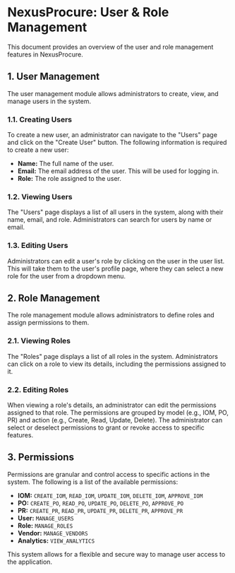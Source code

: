 # NexusProcure: User & Role Management

This document provides an overview of the user and role management features in NexusProcure.

## 1. User Management

The user management module allows administrators to create, view, and manage users in the system.

### 1.1. Creating Users

To create a new user, an administrator can navigate to the "Users" page and click on the "Create User" button. The following information is required to create a new user:

*   **Name:** The full name of the user.
*   **Email:** The email address of the user. This will be used for logging in.
*   **Role:** The role assigned to the user.

### 1.2. Viewing Users

The "Users" page displays a list of all users in the system, along with their name, email, and role. Administrators can search for users by name or email.

### 1.3. Editing Users

Administrators can edit a user's role by clicking on the user in the user list. This will take them to the user's profile page, where they can select a new role for the user from a dropdown menu.

## 2. Role Management

The role management module allows administrators to define roles and assign permissions to them.

### 2.1. Viewing Roles

The "Roles" page displays a list of all roles in the system. Administrators can click on a role to view its details, including the permissions assigned to it.

### 2.2. Editing Roles

When viewing a role's details, an administrator can edit the permissions assigned to that role. The permissions are grouped by model (e.g., IOM, PO, PR) and action (e.g., Create, Read, Update, Delete). The administrator can select or deselect permissions to grant or revoke access to specific features.

## 3. Permissions

Permissions are granular and control access to specific actions in the system. The following is a list of the available permissions:

*   **IOM:** `CREATE_IOM`, `READ_IOM`, `UPDATE_IOM`, `DELETE_IOM`, `APPROVE_IOM`
*   **PO:** `CREATE_PO`, `READ_PO`, `UPDATE_PO`, `DELETE_PO`, `APPROVE_PO`
*   **PR:** `CREATE_PR`, `READ_PR`, `UPDATE_PR`, `DELETE_PR`, `APPROVE_PR`
*   **User:** `MANAGE_USERS`
*   **Role:** `MANAGE_ROLES`
*   **Vendor:** `MANAGE_VENDORS`
*   **Analytics:** `VIEW_ANALYTICS`

This system allows for a flexible and secure way to manage user access to the application.